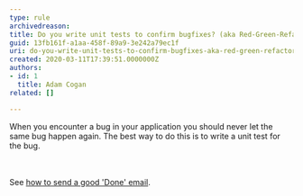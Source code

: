 ```yaml
---
type: rule
archivedreason: 
title: Do you write unit tests to confirm bugfixes? (aka Red-Green-Refactor)
guid: 13fb161f-a1aa-458f-89a9-3e242a79ec1f
uri: do-you-write-unit-tests-to-confirm-bugfixes-aka-red-green-refactor
created: 2020-03-11T17:39:51.0000000Z
authors:
- id: 1
  title: Adam Cogan
related: []

---
```



When you encounter a bug in your application you should never let the same bug happen again. The best way to do this is to write a unit test for the bug.<br>
<br><excerpt class='endintro'></excerpt><br>
<p>​See <a href="/_layouts/15/FIXUPREDIRECT.ASPX?WebId=3dfc0e07-e23a-4cbb-aac2-e778b71166a2&amp;TermSetId=07da3ddf-0924-4cd2-a6d4-a4809ae20160&amp;TermId=d0a87319-837c-417d-9a16-3ffecb734a17">how&#160;to send a good 'Done' email​</a>.​<br></p>


